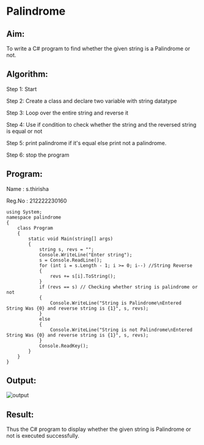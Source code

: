 # Palindrome


## Aim:
To write a C# program to find whether the given string is a Palindrome or not.
## Algorithm:
Step 1: Start

Step 2: Create a class and declare two variable with string datatype

Step 3: Loop over the entire string and reverse it

Step 4: Use if condition to check whether the string and the reversed string is equal or not

Step 5: print palindrome if it's equal else print not a palindrome.

Step 6: stop the program
## Program:
Name : s.thirisha

Reg.No : 212222230160
```
using System;
namespace palindrome
{
    class Program
    {
        static void Main(string[] args)
        {
            string s, revs = "";
            Console.WriteLine("Enter string");
            s = Console.ReadLine();
            for (int i = s.Length - 1; i >= 0; i--) //String Reverse  
            {
                revs += s[i].ToString();
            }
            if (revs == s) // Checking whether string is palindrome or not  
            {
                Console.WriteLine("String is Palindrome\nEntered String Was {0} and reverse string is {1}", s, revs);
            }
            else
            {
                Console.WriteLine("String is not Palindrome\nEntered String Was {0} and reverse string is {1}", s, revs);
            }
            Console.ReadKey();
        }
    }
}
```
## Output:
![output](https://user-images.githubusercontent.com/118343978/261656159-74e362aa-71e4-400b-8c34-4e5e6bb4c544.png)
## Result:
Thus the C# program to display whether the given string is Palindrome or not is executed successfully.
